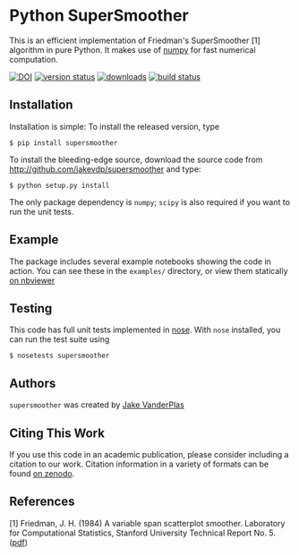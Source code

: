 Python SuperSmoother
====================

This is an efficient implementation of Friedman's SuperSmoother [1]
algorithm in pure Python. It makes use of [numpy](http://numpy.org)
for fast numerical computation.

[![DOI](https://zenodo.org/badge/9372/jakevdp/supersmoother.svg)](http://dx.doi.org/10.5281/zenodo.14475)
[![version status](https://pypip.in/v/supersmoother/badge.png)](https://pypi.python.org/pypi/supersmoother)
[![downloads](https://pypip.in/d/supersmoother/badge.png)](https://pypi.python.org/pypi/supersmoother)
[![build status](https://travis-ci.org/jakevdp/supersmoother.png?branch=master)](https://travis-ci.org/jakevdp/supersmoother)

Installation
------------
Installation is simple: To install the released version, type

    $ pip install supersmoother

To install the bleeding-edge source, download the source code from http://github.com/jakevdp/supersmoother and type:

    $ python setup.py install

The only package dependency is ``numpy``; ``scipy`` is also required if you want to run the unit tests.

Example
-------
The package includes several example notebooks showing the code in action.
You can see these in the ``examples/`` directory, or view them statically
[on nbviewer](http://nbviewer.ipython.org/github/jakevdp/supersmoother/blob/master/examples/Index.ipynb)

Testing
-------
This code has full unit tests implemented in [nose](https://nose.readthedocs.org/en/latest/). With ``nose`` installed, you can run the test suite using
```
$ nosetests supersmoother
```

Authors
-------
``supersmoother`` was created by [Jake VanderPlas](http://vanderplas.com)

Citing This Work
----------------
If you use this code in an academic publication, please consider including a citation to our work.
Citation information in a variety of formats can be found [on zenodo](http://dx.doi.org/10.5281/zenodo.14475).

References
----------
[1] Friedman, J. H. (1984) A variable span scatterplot smoother. Laboratory for Computational Statistics, Stanford University Technical Report No. 5. ([pdf](http://www.slac.stanford.edu/cgi-wrap/getdoc/slac-pub-3477.pdf))

